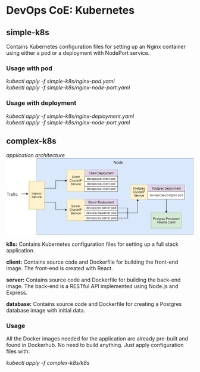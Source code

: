 # DevOps CoE: Kubernetes

## simple-k8s
Contains Kubernetes configuration files for setting up an Nginx container using either a pod or a deployment with NodePort service.
<br/>

### Usage with pod
*kubectl apply -f simple-k8s/nginx-pod.yaml*<br/>
*kubectl apply -f simple-k8s/nginx-node-port.yaml*

### Usage with deployment
*kubectl apply -f simple-k8s/nginx-deployment.yaml*<br/>
*kubectl apply -f simple-k8s/nginx-node-port.yaml*
<br/>

## complex-k8s

*application architecture*
![complex-diagram](complex-diagram.png)

__k8s:__
Contains Kubernetes configuration files for setting up a full stack application.

__client:__
Contains source code and Dockerfile for building the front-end image. The front-end is created with React.

__server:__
Contains source code and Dockerfile for building the back-end image. The back-end is a RESTful API implemented using Node.js and Express.

__database:__
Contains source code and Dockerfile for creating a Postgres database image with initial data.

### Usage
All the Docker images needed for the application are already pre-built and found in Dockerhub. No need to build anything. Just apply configuration files with:

*kubectl apply -f complex-k8s/k8s*
